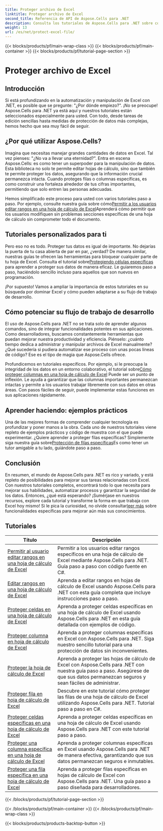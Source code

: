 ```yaml
---
title: Proteger archivo de Excel
linktitle: Proteger archivo de Excel
second_title: Referencia de API de Aspose.Cells para .NET
description: Consulta los tutoriales de Aspose.Cells para .NET sobre cómo proteger archivos de Excel. Aprende a proteger tus datos confidenciales con C#.
weight: 13
url: /es/net/protect-excel-file/
---
```


{{< blocks/products/pf/main-wrap-class >}}
{{< blocks/products/pf/main-container >}}
{{< blocks/products/pf/tutorial-page-section >}}

# Proteger archivo de Excel

## Introducción

Si está profundizando en la automatización y manipulación de Excel con .NET, es posible que se pregunte: "¿Por dónde empiezo?". ¡No se preocupe! Aspose.Cells para .NET ya está aquí y nuestros tutoriales están seleccionados especialmente para usted. Con todo, desde tareas de edición sencillas hasta medidas de protección de datos más complejas, hemos hecho que sea muy fácil de seguir.

## ¿Por qué utilizar Aspose.Cells?

Imagina que necesitas manejar grandes cantidades de datos en Excel. Tal vez pienses: "¿No va a llevar una eternidad?". Entra en escena Aspose.Cells: es como tener un superpoder para la manipulación de datos. Esta biblioteca no solo te permite editar hojas de cálculo, sino que también te permite proteger los datos, asegurando que la información crucial permanezca intacta. Cuando proteges filas o columnas específicas, es como construir una fortaleza alrededor de tus cifras importantes, permitiendo que solo entren las personas adecuadas. 

Hemos simplificado este proceso para usted con varios tutoriales paso a paso. Por ejemplo, consulte nuestra guía sobre cómo[Permitir a los usuarios editar rangos en una hoja de cálculo de Excel](./allow-user-to-edit-ranges-in-excel-worksheet/)Aprenderá cómo permitir que los usuarios modifiquen sin problemas secciones específicas de una hoja de cálculo sin comprometer todo el documento. 

## Tutoriales personalizados para ti

 Pero eso no es todo. Proteger tus datos es igual de importante. No dejarías la puerta de tu casa abierta de par en par, ¿verdad? De manera similar, nuestras guías te ofrecen las herramientas para bloquear cualquier parte de tu hoja de Excel. Consulta el tutorial sobre[Protegiendo células específicas](./protect-specific-cells-in-a-excel-worksheet/) para aprender a proteger sus datos de manera eficaz. Le guiaremos paso a paso, haciéndolo sencillo incluso para aquellos que son nuevos en programación.

¡Por supuesto! Vamos a ampliar la importancia de estos tutoriales en su búsqueda por dominar Excel y cómo pueden adaptarse a su flujo de trabajo de desarrollo.

## Cómo potenciar su flujo de trabajo de desarrollo 

El uso de Aspose.Cells para .NET no se trata solo de aprender algunos comandos, sino de integrar funcionalidades potentes en sus aplicaciones. Como desarrolladores, buscamos constantemente herramientas que puedan mejorar nuestra productividad y eficiencia. Piénselo: ¿cuánto tiempo dedica a administrar y manipular archivos de Excel manualmente? ¿Qué sucedería si pudiera automatizar ese proceso con unas pocas líneas de código? Ese es el tipo de magia que Aspose.Cells ofrece.

 Profundicemos en tutoriales específicos. Por ejemplo, si le preocupa la integridad de los datos en un entorno colaborativo, el tutorial sobre[Cómo proteger columnas en una hoja de cálculo de Excel](./protect-column-in-excel-worksheet/) Puede ser un punto de inflexión. Le ayuda a garantizar que las columnas importantes permanezcan intactas y permite a los usuarios trabajar libremente con sus datos en otras áreas. Con pasos fáciles de seguir, puede implementar estas funciones en sus aplicaciones rápidamente.

## Aprender haciendo: ejemplos prácticos 

Una de las mejores formas de comprender cualquier tecnología es profundizar y poner manos a la obra. Cada uno de nuestros tutoriales viene repleto de ejemplos prácticos y código de muestra con el que puede experimentar. ¿Quiere aprender a proteger filas específicas? Simplemente siga nuestra guía sobre[Protección de filas específicas](./protect-specific-row-in-excel-worksheet/)Es como tener un tutor amigable a tu lado, guiándote paso a paso. 

## Conclusión

 En resumen, el mundo de Aspose.Cells para .NET es rico y variado, y está repleto de posibilidades para mejorar sus tareas relacionadas con Excel. Con nuestros tutoriales completos, encontrará todo lo que necesita para mejorar sus habilidades, automatizar procesos y garantizar la seguridad de los datos. Entonces, ¿qué está esperando? ¡Sumérjase en nuestros recursos, explore cada tutorial y transforme la forma en que trabaja con Excel hoy mismo! Si le pica la curiosidad, no olvide consultar[leer más](./protect-excel-worksheet/) sobre funcionalidades específicas para mejorar aún más sus conocimientos.



## Tutoriales 
| Título | Descripción |
| --- | --- |
| [Permitir al usuario editar rangos en una hoja de cálculo de Excel](./allow-user-to-edit-ranges-in-excel-worksheet/) | Permitir a los usuarios editar rangos específicos en una hoja de cálculo de Excel mediante Aspose.Cells para .NET. Guía paso a paso con código fuente en C#. |  
| [Editar rangos en una hoja de cálculo de Excel](./edit-ranges-in-excel-worksheet/) | Aprenda a editar rangos en hojas de cálculo de Excel usando Aspose.Cells para .NET con esta guía completa que incluye instrucciones paso a paso. |  
| [Proteger celdas en una hoja de cálculo de Excel](./protect-cells-in-excel-worksheet/) | Aprenda a proteger celdas específicas en una hoja de cálculo de Excel usando Aspose.Cells para .NET en esta guía detallada con ejemplos de código. |  
| [Proteger columna en hoja de cálculo de Excel](./protect-column-in-excel-worksheet/) | Aprenda a proteger columnas específicas en Excel con Aspose.Cells para .NET. Siga nuestro sencillo tutorial para una protección de datos sin inconvenientes. |  
| [Proteger la hoja de cálculo de Excel](./protect-excel-worksheet/) | Aprenda a proteger las hojas de cálculo de Excel con Aspose.Cells para .NET con nuestra guía paso a paso. Asegúrese de que sus datos permanezcan seguros y sean fáciles de administrar. |  
| [Proteger fila en hoja de cálculo de Excel](./protect-row-in-excel-worksheet/) | Descubre en este tutorial cómo proteger las filas de una hoja de cálculo de Excel utilizando Aspose.Cells para .NET. Tutorial paso a paso en C#. |  
| [Proteger celdas específicas en una hoja de cálculo de Excel](./protect-specific-cells-in-a-excel-worksheet/) | Aprenda a proteger celdas específicas en una hoja de cálculo de Excel usando Aspose.Cells para .NET con este tutorial paso a paso. |  
| [Proteger una columna específica en una hoja de cálculo de Excel](./protect-specific-column-in-excel-worksheet/) | Aprenda a proteger columnas específicas en Excel usando Aspose.Cells para .NET de manera efectiva, garantizando que sus datos permanezcan seguros e inmutables. |  
| [Proteger una fila específica en una hoja de cálculo de Excel](./protect-specific-row-in-excel-worksheet/) | Aprenda a proteger filas específicas en hojas de cálculo de Excel con Aspose.Cells para .NET. Una guía paso a paso diseñada para desarrolladores. |  
{{< /blocks/products/pf/tutorial-page-section >}}

{{< /blocks/products/pf/main-container >}}
{{< /blocks/products/pf/main-wrap-class >}}

{{< blocks/products/products-backtop-button >}}
